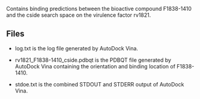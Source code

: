 Contains binding predictions between the bioactive compound F1838-1410 and the cside search space on the virulence factor rv1821.

## Files

- log.txt is the log file generated by AutoDock Vina.

- rv1821_F1838-1410_cside.pdbqt is the PDBQT file generated by AutoDock Vina containing the orientation and binding location of F1838-1410.

- stdoe.txt is the combined STDOUT and STDERR output of AutoDock Vina.

